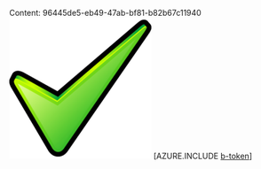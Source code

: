 Content: 96445de5-eb49-47ab-bf81-b82b67c11940![image](a724b93e-1552-49d3-83a3-ded845f925e7.png)
[AZURE.INCLUDE [b-token](786be9b7-f002-41ff-ba7c-5f36c4465c3d.md)]
